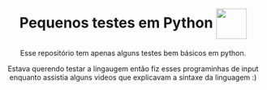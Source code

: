 <h1 align=center>Pequenos testes em Python <img align=center width=60px src="https://user-images.githubusercontent.com/92957629/179420287-1b856daf-34d8-40ba-a9b7-40f3a816ef66.png"></h1>

<p align=center>Esse repositório tem apenas alguns testes bem básicos em python.</p>
<p align=center>Estava querendo testar a lingaugem então fiz esses programinhas de input enquanto assistia alguns videos que explicavam a sintaxe da linguagem :)</p>